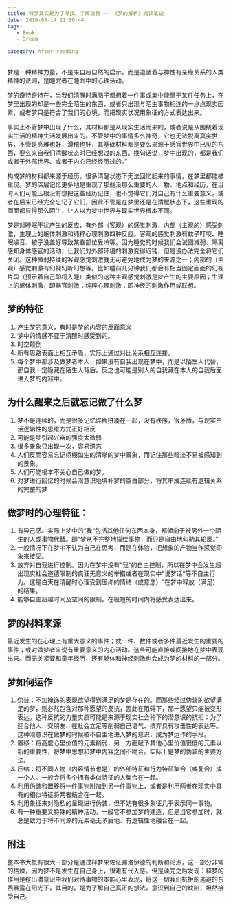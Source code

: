```yaml
---
title: 释梦其实是为了寻找、了解自我 —— 《梦的解析》阅读笔记
date: 2019-03-14 21:50:44
tags: 
   - Book
   - Dream

category: After reading
---
```



梦是一种精神力量，不是来自超自然的启示，而是遵循着与神性有亲缘关系的人类精神的法则，是睡眠者在睡眠中的心理活动。
<!--more-->
梦的奇特奇特在，当我们清醒时满脑子都想着一件事或集中能量于某件任务上，在梦里出现的却是一些完全陌生的东西，或者只出现与陌生事物相连的一点点现实因素，或者梦只是符合了我们的心境，而把现实状况用象征的方式表达出来。

事实上不管梦中出现了什么，其材料都是从现实生活而来的，或者说是从围绕着现实生活的精神生活发展出来的。不管梦中的事情多么神奇，它也无法脱离真实世界，不管是高雅也好，滑稽也好，其基础材料都是要么来源于感官世界中已见的东西，要么来自我们清醒状态时已经想过的东西。换句话说，梦中出现的，都是我们或者于外部世界、或者于内心已经经历过的。”

构成梦的材料都来源于经历。很多清醒状态下无法回忆起来的事情，在梦里都能被重现。梦的深层记忆更多地是重现了那些没那么重要的人、物、地点和经历，在当时人们可能压根没有想把这些经历记住，也不觉得它们对自己有什么重要意义，或者在后来已经完全忘记了它们，因此不管是在梦里还是在清醒状态下，这些重现的画面都显得那么陌生，让人以为梦中世界与现实世界根本不同。

梦是对睡眠干扰产生的反应，有外部（客观）的感觉刺激，内部（主观的）感受刺激，生理上的躯体刺激和纯粹心理刺激四种反应。客观的感觉刺激有蚊子叮咬、睡眠噪音、被子没盖好导致某些部位受冷等。因为睡觉的时候我们会试图减弱、隔离感知身体感官的活动，让我们对外部环境的刺激变得迟钝，但是没办法完全将它们关闭。这种微弱持续的客观感觉刺激就无可避免地成为梦的来源之一；内部的（主观）感觉刺激有幻视幻听幻想等。比如睡前几分钟我们都会有相当固定画面的幻视片段（预示着自己即将入睡）类似的这种主观感觉刺激是梦产生的主要原因；生理上的躯体刺激，即器官刺激；纯粹心理刺激：即神经的刺激作用或联想。

## 梦的特征
1. 产生梦的意义，有时是梦的内容的反面意义
2. 梦中的情感不亚于清醒时感受到的。
3. 时空颠倒
4. 所有思路表面上相互矛盾，实际上通过对比关系相互连接。
5. 每个梦中都涉及做梦者本人，如果没有自我出现在梦中，而是以陌生人代替，那自我一定隐藏在陌生人背后。反之也可能是别人的自我藏在本人的自我后面进入梦的内容中。


## 为什么醒来之后就忘记做了什么梦
1. 梦不是连续的，而是很多记忆碎片拼凑在一起，没有秩序，很矛盾，与现实生活逻辑性的思维方式正好相反
2. 可能是梦引起兴奋的强度太微弱
3. 很多景象只出现一次，容易遗忘
4. 人们反而容易忘记栩栩如生的清晰的梦中景象，而记住那些暗淡不易被感知到的景象。
5. 人们可能根本不关心自己做的梦。
6. 对梦进行回忆的时候会潜意识地填补梦的空白部分，将其串成连续有逻辑关系的完整的梦

## 做梦时的心理特征：
1. 有异己感。实际上梦中的“我“包括其他任何东西本身，都倾向于被另外一个陌生的人或事物代替。即“梦从不完整地描绘事物，而只是自由地勾勒其轮廓。”
2. 一般情况下在梦中不认为自己在思考，而是在体验，把想象的产物当作感觉印象来接受。
3. 放弃对自我进行控制。因为在梦中没有“我“的自主控制，所以在梦中会发生超出现实社会道德限制的疯狂无意义的举措或者在现实中”说梦话“等不自主行为。这是白天在清醒时心理受到压抑的情绪（或意念）“在梦中释放（满足）的结果。
4. 能够自主超越时间及空间的限制，在极短的时间内将感受表达出来。

## 梦的材料来源
最近发生的在心理上有重大意义的事件；或一件、数件或者多件最近发生的重要的事件；或对做梦者来说有重要意义的内心活动。这些可能直接或间接地在梦中表现出来。而无关紧要和童年经历，还有躯体和神经刺激也会成为梦的材料的一部分。

## 梦如何运作
1.  伪装：不加掩饰的表现欲望得到满足的梦是存在的。而那些经过伪装的欲望满足的梦，则必然包含对那种愿望的反抗，因此在阻碍下，那一愿望只能被变形表达。这种反抗的力量实质可能是来源于现实社会种下的潜意识的抗拒：为了迎合他人、交朋友、在社会立足等削弱自己语气、摈弃具有攻击性的表达等。这种潜意识在做梦的时候被不自主地进入梦的意识，成为梦运作的手段。
2.  置移：将高度心里价值的元素削弱，另一方面赋予其他心里价值很低的元素以新的重要性，将梦中思想和梦中内容之间不吻合。实际上是梦的伪装的主要方法。
3.  压缩：将不同人物（内容情节也是）的外部特征和行为特征集合（或复合）成一个人。一般会将多个拥有类似特征的人集合在一起。
6.  利用伪装和置移将一件事物附加到另一件事物上，或者是利用两者在现实中具有的相似特征将两者结合在一起。
8.  利用象征来对隐私的呈现进行伪装，但不妨有很多象征几乎表示同一事物。
9.  有一种重要又特殊的精神活动，一般它不参加梦的建造，但是当它参加时，就总是致力于将不同源的元素毫无矛盾地、有逻辑性地融合在一起。

## 附注
整本书大概有很大一部分是通过释梦来佐证弗洛伊德的判断和论点，这一部分非常的枯燥，因为梦不是发生在自己身上，很难有代入感。但是读完之后发现：释梦的作用是挖出潜意识中我们对待事物的本能心里表现，将这一切我们抗拒的逃避的东西暴露在阳光下，其目的，是为了解自己真正的想法，意识到自己的缺陷，坦然接受自己。
